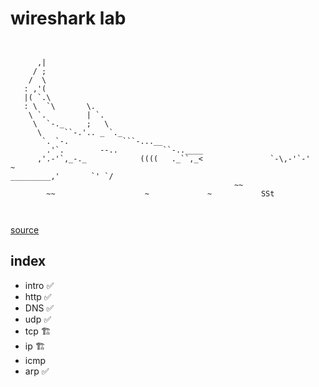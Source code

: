 # wireshark lab

```


      ,|
     / ;
    /  \
   : ,'(
   |( `.\
   : \  `\       \.
    \ `.         | `.
     \  `-._     ;   \
      \     ``-.'.. _ `._
       `. `-.            ```-...__
        .'`.        --..          ``-..____
      ,'.-'`,_-._            ((((   ._``,_<               `-\,-'`-'      ~
_________,'       `' `/
                                                  ~~
        ~~                    ~             ~           SSt



```
[source](https://ascii.co.uk/art/sharks)

## index
- intro ✅
- http ✅
- DNS ✅
- udp ✅
- tcp 🏗️
- ip 🏗️
- icmp 
- arp ✅

